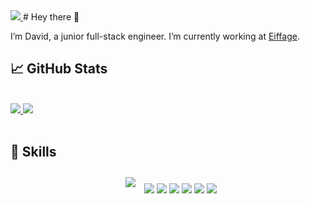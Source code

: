 <a href="https://www.linkedin.com/in/david-zerbib-204968204/">
<img src="https://img.shields.io/badge/LinkedIn-0077B5?style=for-the-badge&logo=linkedin&logoColor=white"/>
</a>
# Hey there 👋

I’m David, a junior full-stack engineer. I’m currently working at [Eiffage](https://www.eiffage.com/).



## &#x1f4c8; GitHub Stats

<br>

<a href="https://github.com/Davidzrbb">
  <img src="https://github-readme-stats.vercel.app/api/top-langs/?username=Davidzrbb&layout=compact&show_icons=true&title_color=ffffff&icon_color=34abeb&text_color=daf7dc&bg_color=151515" />
</a>
    <img src="https://github-readme-stats.vercel.app/api?username=Davidzrbb&show_icons=true&title_color=ffffff&icon_color=34abeb&text_color=daf7dc&bg_color=151515" />

<br>
<br>

## 💼 Skills
<div align="center">
  <div style="align: top;">
<img style="margin:10px" src="https://img.shields.io/badge/Angular-DD0031?style=for-the-badge&logo=angular&logoColor=white"/>
<img src="https://img.shields.io/badge/React-20232A?style=for-the-badge&logo=react&logoColor=61DAFB"/>
<img src="https://img.shields.io/badge/TypeScript-007ACC?style=for-the-badge&logo=typescript&logoColor=white"/>
<img src="https://img.shields.io/badge/Spring-6DB33F?style=for-the-badge&logo=spring&logoColor=white"/>
<img src="https://img.shields.io/badge/MongoDB-4EA94B?style=for-the-badge&logo=mongodb&logoColor=white"/>
<img src="https://img.shields.io/badge/MySQL-005C84?style=for-the-badge&logo=mysql&logoColor=white"/>
<img src="https://img.shields.io/badge/Docker-2CA5E0?style=for-the-badge&logo=docker&logoColor=white"/>
  </div>
</div>




<!--START_SECTION:waka-->
<!--END_SECTION:waka-->
